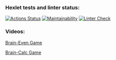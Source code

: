 ### Hexlet tests and linter status:
[![Actions Status](https://github.com/MGMKLML/backend-project-lvl1/workflows/hexlet-check/badge.svg)](https://github.com/MGMKLML/backend-project-lvl1/actions)
[![Maintainability](https://api.codeclimate.com/v1/badges/a99a88d28ad37a79dbf6/maintainability)](https://codeclimate.com/github/codeclimate/codeclimate/maintainability)
[![Linter Check](https://github.com/MGMKLML/backend-project-lvl1/workflows/Linter%20Runner/badge.svg)](https://github.com/MGMKLML/backend-project-lvl1/actions)

### Videos:
[Brain-Even Game](https://asciinema.org/a/ly5SF7hEb6dznZhqIwWJENyUL)

[Brain-Calc Game](https://asciinema.org/a/xzjSklbAjDFaHAWehkWeXRXPr)
